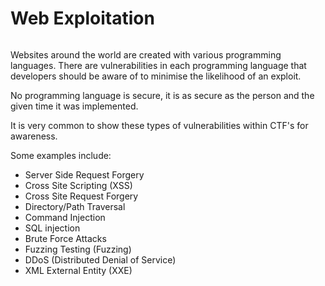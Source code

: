 # Web Exploitation

<figure><img src="../../../.gitbook/assets/saber-entry-image.avif" alt=""><figcaption></figcaption></figure>

Websites around the world are created with various programming languages. There are vulnerabilities in each programming language that developers should be aware of to minimise the likelihood of an exploit.

No programming language is secure, it is as secure as the person and the given time it was implemented.

It is very common to show these types of vulnerabilities within CTF's for awareness.

Some examples include:

* Server Side Request Forgery
* Cross Site Scripting (XSS)
* Cross Site Request Forgery
* Directory/Path Traversal
* Command Injection
* SQL injection
* Brute Force Attacks
* Fuzzing Testing (Fuzzing)
* DDoS (Distributed Denial of Service)
* XML External Entity (XXE)





